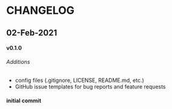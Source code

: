 # CHANGELOG

## 02-Feb-2021

#### v0.1.0

###### Additions

* config files (.gitignore, LICENSE, README.md, etc.)
* GitHub issue templates for bug reports and feature requests

#### initial commit
